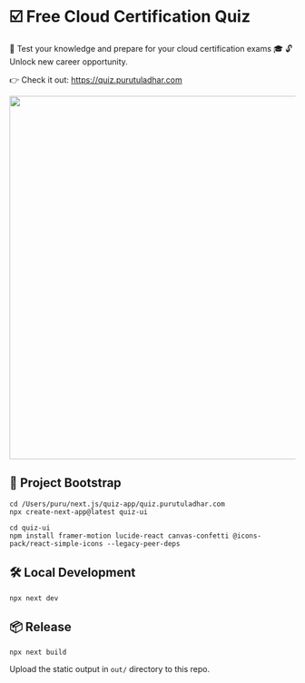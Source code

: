 # ☑️ Free Cloud Certification Quiz

🧠 Test your knowledge and prepare for your cloud certification exams 🎓
🔓 Unlock new career opportunity.

👉 Check it out: https://quiz.purutuladhar.com

<img src='https://github.com/user-attachments/assets/32b8ca1f-4d29-487b-b449-1fe7d01b4000' width=640 />

## 🚀 Project Bootstrap

```
cd /Users/puru/next.js/quiz-app/quiz.purutuladhar.com
npx create-next-app@latest quiz-ui

cd quiz-ui
npm install framer-motion lucide-react canvas-confetti @icons-pack/react-simple-icons --legacy-peer-deps
```

## 🛠️ Local Development

```
npx next dev
```

## 📦 Release

```
npx next build
```

Upload the static output in `out/` directory to this repo.
